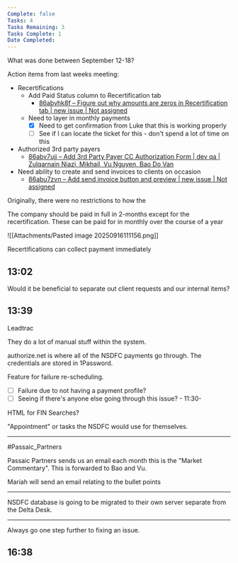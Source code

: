 ```yaml
---
Complete: false
Tasks: 4
Tasks Remaining: 3
Tasks Complete: 1
Date Completed:
---
```

What was done between September 12-18?

Action items from last weeks meeting:

- Recertifications
    - Add Paid Status column to Recertification tab
        - [86abvhk8f – Figure out why amounts are zeros in Recertification tab | new issue | Not assigned](https://app.clickup.com/t/86abvhk8f)
    - Need to layer in monthly payments
        - [x] Need to get confirmation from Luke that this is working properly
        - [ ] See if I can locate the ticket for this - don't spend a lot of time on this
- Authorized 3rd party payers
    - [86abv7ujj – Add 3rd Party Payer CC Authorization Form | dev qa | Zulqarnain Niazi, Mikhail, Vu Nguyen, Bao Do Van](https://app.clickup.com/t/86abv7ujj)
- Need ability to create and send invoices to clients on occasion
    - [86abu7zvn – Add send invoice button and preview | new issue | Not assigned](https://app.clickup.com/t/86abu7zvn)

Originally, there were no restrictions to how the 

The company should be paid in full in 2-months except for the recertification. These can be paid for in monthly over the course of a year

![[Attachments/Pasted image 20250916111156.png]]

Recertifications can collect payment immediately

## 13:02

Would it be beneficial to separate out client requests and our internal items?

## 13:39

Leadtrac

They do a lot of manual stuff within the system.

authorize.net is where all of the NSDFC payments go through. The credentials are stored in 1Password.

Feature for failure re-scheduling.

- [ ] Failure due to not having a payment profile?
- [ ] Seeing if there's anyone else going through this issue? - 11:30-

HTML for FIN Searches?

"Appointment" or tasks the NSDFC would use for themselves.

---

#Passaic_Partners

Passaic Partners sends us an email each month this is the "Market Commentary". This is forwarded to Bao and Vu.

Mariah will send an email relating to the bullet points

---

NSDFC database is going to be migrated to their own server separate from the Delta Desk.

---

Always go one step further to fixing an issue.

## 16:38

